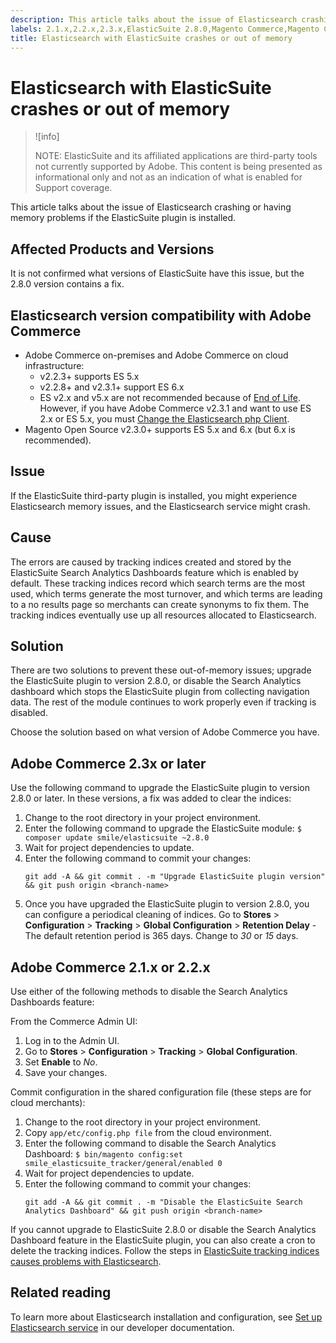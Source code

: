```yaml
---
description: This article talks about the issue of Elasticsearch crashing or having memory problems if the ElasticSuite plugin is installed.
labels: 2.1.x,2.2.x,2.3.x,ElasticSuite 2.8.0,Magento Commerce,Magento Commerce Cloud,elasticsearch crashes,elasticsuite,elasticsuite tracking indices,how to,out of memory,plugin,Adobe Commerce,on-premises,cloud infrastructure
title: Elasticsearch with ElasticSuite crashes or out of memory
---
```


# Elasticsearch with ElasticSuite crashes or out of memory

>![info]
>
>NOTE: ElasticSuite and its affiliated applications are third-party tools not currently supported by Adobe. This content is being presented as informational only and not as an indication of what is enabled for Support coverage.

This article talks about the issue of Elasticsearch crashing or having memory problems if the ElasticSuite plugin is installed.

## Affected Products and Versions

It is not confirmed what versions of ElasticSuite have this issue, but the 2.8.0 version contains a fix.

## Elasticsearch version compatibility with Adobe Commerce

* Adobe Commerce on-premises and Adobe Commerce on cloud infrastructure:
    * v2.2.3+ supports ES 5.x
    * v2.2.8+ and v2.3.1+ support ES 6.x
    * ES v2.x and v5.x are not recommended because of [End of Life](https://www.elastic.co/support/eol). However, if you have Adobe Commerce v2.3.1 and want to use ES 2.x or ES 5.x, you must [Change the Elasticsearch php Client](https://devdocs.magento.com/guides/v2.3/config-guide/elasticsearch/es-downgrade.html).
* Magento Open Source v2.3.0+ supports ES 5.x and 6.x (but 6.x is recommended).

## Issue

If the ElasticSuite third-party plugin is installed, you might experience Elasticsearch memory issues, and the Elasticsearch service might crash.

## Cause

The errors are caused by tracking indices created and stored by the ElasticSuite Search Analytics Dashboards feature which is enabled by default. These tracking indices record which search terms are the most used, which terms generate the most turnover, and which terms are leading to a no results page so merchants can create synonyms to fix them. The tracking indices eventually use up all resources allocated to Elasticsearch.

## Solution

There are two solutions to prevent these out-of-memory issues; upgrade the ElasticSuite plugin to version 2.8.0, or disable the Search Analytics dashboard which stops the ElasticSuite plugin from collecting navigation data. The rest of the module continues to work properly even if tracking is disabled.

Choose the solution based on what version of Adobe Commerce you have.

## Adobe Commerce 2.3x or later

Use the following command to upgrade the ElasticSuite plugin to version 2.8.0 or later. In these versions, a fix was added to clear the indices:

1. Change to the root directory in your project environment.
1. Enter the following command to upgrade the ElasticSuite module: `$ composer update smile/elasticsuite ~2.8.0`
1. Wait for project dependencies to update.
1. Enter the following command to commit your changes:
    ```clike
    git add -A && git commit . -m "Upgrade ElasticSuite plugin version" && git push origin <branch-name>
    ```    
1. Once you have upgraded the ElasticSuite plugin to version 2.8.0, you can configure a periodical cleaning of indices. Go to **Stores** > **Configuration** > **Tracking** > **Global Configuration** > **Retention Delay** - The default retention period is 365 days. Change to *30* or *15* days.

## Adobe Commerce 2.1.x or 2.2.x

Use either of the following methods to disable the Search Analytics Dashboards feature:

From the Commerce Admin UI:

1. Log in to the Admin UI.
1. Go to **Stores** > **Configuration** > **Tracking** > **Global Configuration**.
1. Set **Enable** to *No*.
1. Save your changes.

Commit configuration in the shared configuration file (these steps are for cloud merchants):

1. Change to the root directory in your project environment.
1. Copy `app/etc/config.php file` from the cloud environment.
1. Enter the following command to disable the Search Analytics Dashboard: `$ bin/magento config:set smile_elasticsuite_tracker/general/enabled 0`
1. Wait for project dependencies to update.
1. Enter the following command to commit your changes:
    ```clike
    git add -A && git commit . -m "Disable the ElasticSuite Search Analytics Dashboard" && git push origin <branch-name>
    ```    

If you cannot upgrade to ElasticSuite 2.8.0 or disable the Search Analytics Dashboard feature in the ElasticSuite plugin, you can also create a cron to delete the tracking indices. Follow the steps in [ElasticSuite tracking indices causes problems with Elasticsearch](https://support.magento.com/hc/en-us/articles/360034921492).

## Related reading

To learn more about Elasticsearch installation and configuration, see [Set up Elasticsearch service](https://devdocs.magento.com/guides/v2.3/cloud/project/project-conf-files_services-elastic.html?itm_source=devdocs&itm_medium=search_page&itm_campaign=federated_search&itm_term=elasticsearch) in our developer documentation.